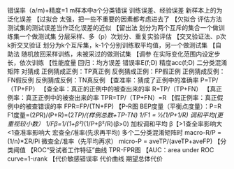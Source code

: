 错误率（a/m)+精度=1
m样本中a个分类错误
训练误差、经验误差
新样本上的为泛化误差
【过拟合
太强，把一些不重要的因素都考虑进去了
【欠拟合
评估方法
测试集的测试误差当作泛化误差的近似
【留出法
划分为两个互斥的集合一个做训练集一个做测试集
分层采样、多（p）次划分、重复实验评估
【交叉验证法、p次k折交叉验证
划分为k个互斥集，k-1个分别训练取平均值，另一个做测试集
【自助法
随机放回采样训练，未被采过的做测试集
【调参
在实际变化范围内设定步长，依次训练
【性能度量
回归：均方误差
错误率E(f;D) 精度acc(f;D)
二分类混淆矩阵		对猜成
正例猜成正例：TP真正例
反例猜成正例：FP假正例
正例猜成反例：FN假反例
反例猜成反例：TN真反例
【查准率：猜成了正例中的准确率
P=TP/（TP+FP）
【查全率：真正的正例中的被查出来的率
R=TP/（TP+FN）
【真正例率：真正正例中的被查出来的率
TPR=TP/（TP+FN）=R
【假正例率：真正假例中的被查错误的率
FPR=FP/(TN+FP)
【P-R图
BEP度量（平衡点度量）：P=R
F1度量=(2*P*R)/(P+R)=(2*TP)/(样例总数+TP-TN)
1/F1 = ½(1/P+1/R)	调和平均(更重视较小数）
1/Fβ=1/(1+β²)*(1/P+β²/R)(β>0)	加权调和平均
β【>1查全率影响大 <1查准率影响大
宏查全/准率(先求再平均) 多个二分类混淆矩阵时
macro-R/P = (1/n)*ΣR/Pi
微查全/准率（先平均再求）
micro-P = aveTP/(aveTP+aveFP)
【分类阈值
【ROC“受试者工作特征”曲线
TPR-FPR图
【AUC：area under ROC curve=1-ιrank
【代价敏感错误率
代价曲线
期望总体代价

